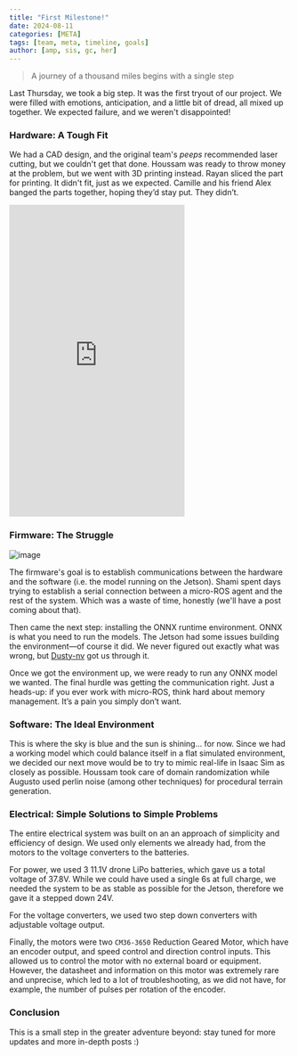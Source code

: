 ```yaml
---
title: "First Milestone!"
date: 2024-08-11
categories: [META]
tags: [team, meta, timeline, goals] 
author: [amp, sis, gc, her]
---
```


> A journey of a thousand miles begins with a single step

Last Thursday, we took a big step. It was the first tryout of our project. We were filled with emotions, anticipation, and a little bit of dread, all mixed up together. We expected failure, and we weren't disappointed!

### Hardware: A Tough Fit

We had a CAD design, and the original team's *peeps* recommended laser cutting, but we couldn't get that done. Houssam was ready to throw money at the problem, but we went with 3D printing instead. Rayan sliced the part for printing. It didn't fit, just as we expected. Camille and his friend Alex banged the parts together, hoping they’d stay put. They didn’t.

<iframe width="315" height="560" src="https://www.youtube.com/embed/fJqC3l1YIR4" title="YouTube video player" frameborder="0" allow="accelerometer; autoplay; clipboard-write; encrypted-media; gyroscope; picture-in-picture; web-share" referrerpolicy="strict-origin-when-cross-origin" allowfullscreen></iframe>

### Firmware: The Struggle
![image](https://github.com/user-attachments/assets/fb555886-e2ff-465c-b662-a1af762f2362)

The firmware's goal is to establish communications between the hardware and the software (i.e. the model running on the Jetson). 
Shami spent days trying to establish a serial connection between a micro-ROS agent and the rest of the system. Which was a waste of time, honestly (we'll have a post coming about that).

Then came the next step: installing the ONNX runtime environment. ONNX is what you need to run the models. 
The Jetson had some issues building the environment—of course it did. 
We never figured out exactly what was wrong, but [Dusty-nv](https://github.com/dusty-nv/jetson-containers)  got us through it.

Once we got the environment up, we were ready to run any ONNX model we wanted. The final hurdle was getting the communication right. Just a heads-up: if you ever work with micro-ROS, think hard about memory management. It’s a pain you simply don’t want.

### Software: The Ideal Environment
This is where the sky is blue and the sun is shining... for now. Since we had a working model which could balance itself in a flat simulated environment, we decided our next move would be to try to mimic real-life in Isaac Sim as closely as possible. Houssam took care of domain randomization while Augusto used perlin noise (among other techniques) for procedural terrain generation. 

### Electrical: Simple Solutions to Simple Problems
The entire electrical system was built on an an approach of simplicity and efficiency of design. We used only elements we already had, from the motors to the voltage converters to the batteries. 

For power, we used 3 11.1V drone LiPo batteries, which gave us a total voltage of 37.8V. While we could have used a single 6s at full charge, we needed the system to be as stable as possible for the Jetson, therefore we gave it a stepped down 24V.

For the voltage converters, we used two step down converters with adjustable voltage output.

Finally, the motors were two `CM36-3650` Reduction Geared Motor, which have an encoder output, and speed control and direction control inputs. This allowed us to control the motor with no external board or equipment. However, the datasheet and information on this motor was extremely rare and unprecise, which led to a lot of troubleshooting, as we did not have, for example, the number of pulses per rotation of the encoder.

### Conclusion

This is a small step in the greater adventure beyond: stay tuned for more updates and more in-depth posts :)
